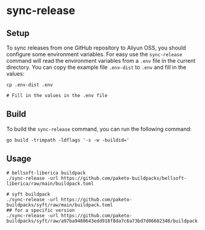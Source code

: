 # sync-release

## Setup

To sync releases from one GitHub repository to Aliyun OSS, you should configure some environment variables. For easy use the
`sync-release` command will read the environment variables from a `.env` file in the current directory. You can copy the example
file `.env-dist` to `.env` and fill in the values:

```shell
cp .env-dist .env

# Fill in the values in the .env file
```

## Build

To build the `sync-release` command, you can run the following command:

```shell
go build -trimpath -ldflags '-s -w -buildid='
```

## Usage

```shell
# bellsoft-liberica buildpack
./sync-release -url https://github.com/paketo-buildpacks/bellsoft-liberica/raw/main/buildpack.toml

# syft buildpack
./sync-release -url https://github.com/paketo-buildpacks/syft/raw/main/buildpack.toml
## for a specific version
./sync-release -url https://github.com/paketo-buildpacks/syft/raw/a97ba9480643edd918f8da7c6a73bd7d06602340/buildpack.toml
```
